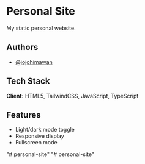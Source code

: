 
# Personal Site

My static personal website.



## Authors

- [@jojohimawan](https://www.github.com/jojohimawan)


## Tech Stack

**Client:** HTML5, TailwindCSS, JavaScript, TypeScript



## Features

- Light/dark mode toggle
- Responsive display
- Fullscreen mode

"# personal-site" 
"# personal-site" 
